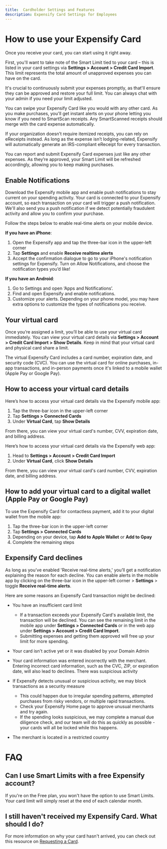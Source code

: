 ```yaml
---
title:  Cardholder Settings and Features
description: Expensify Card Settings for Employees
---
```


# How to use your Expensify Card
Once you receive your card, you can start using it right away. 

First, you'll want to take note of the Smart Limit tied to your card – this is listed in your card settings via **Settings > Account > Credit Card Import**. This limit represents the total amount of unapproved expenses you can have on the card.

It's crucial to continuously submit your expenses promptly, as that'll ensure they can be approved and restore your full limit. You can always chat with your admin if you need your limit adjusted.

You can swipe your Expensify Card like you would with any other card. As you make purchases, you'll get instant alerts on your phone letting you know if you need to SmartScan receipts. Any SmartScanned receipts should merge with the card expense automatically.

If your organization doesn’t require itemized receipts, you can rely on eReceipts instead. As long as the expense isn’t lodging-related, Expensify will automatically generate an IRS-compliant eReceipt for every transaction.

You can report and submit Expensify Card expenses just like any other expenses. As they’re approved, your Smart Limit will be refreshed accordingly, allowing you to keep making purchases.

## Enable Notifications
Download the Expensify mobile app and enable push notifications to stay current on your spending activity. Your card is connected to your Expensify account, so each transaction on your card will trigger a push notification. We'll also send you a push notification if we detect potentially fraudulent activity and allow you to confirm your purchase. 

Follow the steps below to enable real-time alerts on your mobile device.

**If you have an iPhone**:
1. Open the Expensify app and tap the three-bar icon in the upper-left corner
2. Tap **Settings** and enable **Receive realtime alerts**
3. Accept the confirmation dialogue to go to your iPhone's notification settings for Expensify. Turn on Allow Notifications, and choose the notification types you’d like!

**If you have an Android**:
1. Go to Settings and open ‘Apps and Notifications’.
2. Find and open Expensify and enable notifications.
3. Customize your alerts. Depending on your phone model, you may have extra options to customize the types of notifications you receive.

## Your virtual card
Once you’re assigned a limit, you’ll be able to use your virtual card immediately. You can view your virtual card details via **Settings > Account > Credit Card Import > Show Details**. Keep in mind that your virtual card and physical card share a limit.

The virtual Expensify Card includes a card number, expiration date, and security code (CVC). You can use the virtual card for online purchases, in-app transactions, and in-person payments once it's linked to a mobile wallet (Apple Pay or Google Pay).

## How to access your virtual card details
Here’s how to access your virtual card details via the Expensify mobile app:
1. Tap the three-bar icon in the upper-left corner 
2. Tap **Settings > Connected Cards**
3. Under **Virtual Card**, tap **Show Details**

From there, you can view your virtual card's number, CVV, expiration date, and billing address. 

Here’s how to access your virtual card details via the Expensify web app:
1. Head to **Settings > Account > Credit Card Import**
2. Under **Virtual Card**, click **Show Details**

From there, you can view your virtual card's card number, CVV, expiration date, and billing address.

## How to add your virtual card to a digital wallet (Apple Pay or Google Pay)

To use the Expensify Card for contactless payment, add it to your digital wallet from the mobile app:
1. Tap the three-bar icon in the upper-left corner 
2. Tap **Settings > Connected Cards**
3. Depending on your device, tap **Add to Apple Wallet** or **Add to Gpay** 
4. Complete the remaining steps

## Expensify Card declines
As long as you’ve enabled 'Receive real-time alerts,' you’ll get a notification explaining the reason for each decline. You can enable alerts in the mobile app by clicking on the three-bar icon in the upper-left corner > **Settings** > toggle **Receive real-time alerts**. 

Here are some reasons an Expensify Card transaction might be declined:

- You have an insufficient card limit
     - If a transaction exceeds your Expensify Card's available limit, the transaction will be declined. You can see the remaining limit in the mobile app under **Settings > Connected Cards** or in the web app under **Settings > Account > Credit Card Import**. 
     - Submitting expenses and getting them approved will free up your limit for more spending.

- Your card isn't active yet or it was disabled by your Domain Admin
- Your card information was entered incorrectly with the merchant. Entering incorrect card information, such as the CVC, ZIP, or expiration date, will also lead to declines. 
There was suspicious activity
- If Expensify detects unusual or suspicious activity, we may block transactions as a security measure
     - This could happen due to irregular spending patterns, attempted purchases from risky vendors, or multiple rapid transactions. 
     - Check your Expensify Home page to approve unusual merchants and try again.
     - If the spending looks suspicious, we may complete a manual due diligence check, and our team will do this as quickly as possible - your cards will all be locked while this happens.  
- The merchant is located in a restricted country

# FAQ
## Can I use Smart Limits with a free Expensify account? 
If you're on the Free plan, you won't have the option to use Smart Limits. Your card limit will simply reset at the end of each calendar month.

## I still haven't received my Expensify Card. What should I do? 
For more information on why your card hasn't arrived, you can check out this resource on [Requesting a Card](https://help.expensify.com/articles/expensify-classic/expensify-card/Request-the-Card#what-if-i-havent-received-my-card-after-multiple-weeks).
